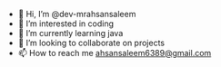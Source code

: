 - 👋 Hi, I’m @dev-mrahsansaleem
- 👀 I’m interested in coding
- 🌱 I’m currently learning java
- 💞️ I’m looking to collaborate on projects
- 📫 How to reach me ahsansaleem6389@gmail.com

<!---
dev-mrahsansaleem/dev-mrahsansaleem is a ✨ special ✨ repository because its `README.md` (this file) appears on your GitHub profile.
You can click the Preview link to take a look at your changes.
--->

